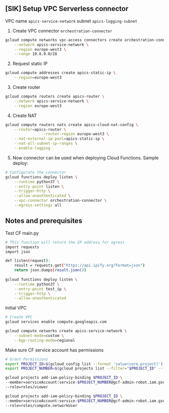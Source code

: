 ## [SIK] Setup VPC Serverless connector

VPC name `apics-service-network` subnet `apics-logging-subnet`

1. Create VPC connector `orchestration-connector`

```bash
gcloud compute networks vpc-access connectors create orchestration-connector \
    --network apics-service-network \
    --region europe-west3 \
    --range 10.8.0.0/28
```
2. Request static IP

```bash
gcloud compute addresses create apics-static-ip \
    --region=europe-west3
```
3. Create router

```bash
gcloud compute routers create apics-router \
    --network apics-service-network \
    --region europe-west3
```

4. Create NAT

```bash
gcloud compute routers nats create apics-cloud-nat-config \
    --router=apics-router \
                --router-region europe-west3 \
    --nat-external-ip-pool=apics-static-ip \
    --nat-all-subnet-ip-ranges \
    --enable-logging
```

5. Now connector can be used when deploying Cloud Functions. Sample deploy:

```bash
# Configurate the connector
gcloud functions deploy listen \
    --runtime python37 \
    --entry-point listen \
    --trigger-http \
    --allow-unauthenticated \
    --vpc-connector orchestration-connector \
    --egress-settings all
```



## Notes and prerequisites

Test CF
main.py

```bash
# This function will return the IP address for egress
import requests
import json

def listen(request):
    result = requests.get("https://api.ipify.org?format=json")
    return json.dumps(result.json())
	
gcloud functions deploy listen \
    --runtime python37 \
    --entry-point test_ip \
    --trigger-http \
    --allow-unauthenticated
```
	
Initial VPC

```bash
# Create VPC
gcloud services enable compute.googleapis.com

gcloud compute networks create apics-service-network \
    --subnet-mode=custom \
    --bgp-routing-mode=regional
```

Make sure CF service account has permissions

```bash
# Grant Permissions 
export PROJECT_ID=$(gcloud config list --format 'value(core.project)')
export PROJECT_NUMBER=$(gcloud projects list --filter="$PROJECT_ID" --format="value(PROJECT_NUMBER)")

gcloud projects add-iam-policy-binding $PROJECT_ID \
--member=serviceAccount:service-$PROJECT_NUMBER@gcf-admin-robot.iam.gserviceaccount.com \
--role=roles/viewer

gcloud projects add-iam-policy-binding $PROJECT_ID \
--member=serviceAccount:service-$PROJECT_NUMBER@gcf-admin-robot.iam.gserviceaccount.com \
--role=roles/compute.networkUser
```